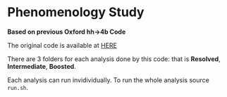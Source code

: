 # Phenomenology Study
**Based on previous Oxford hh->4b Code**

The original code is available at [HERE](https://github.com/beojan/oxford-hh4b-pheno-code)

There are 3 folders for each analysis done by this code: that is __Resolved__, __Intermediate__, __Boosted__.

Each analysis can run invidividually. To run the whole analysis source ```run.sh```.





